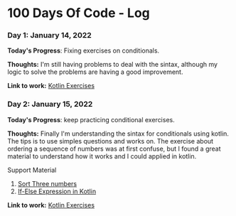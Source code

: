# 100 Days Of Code - Log

### Day 1: January 14, 2022

**Today's Progress**: Fixing exercises on conditionals.

**Thoughts:** I'm still having problems to deal with the sintax, although my logic to solve the problems are having a good improvement.

**Link to work:** [Kotlin Exercises](https://github.com/esthefaniagapito/only-exercises-kotlin)

### Day 2: January 15, 2022

**Today's Progress**: keep practicing conditional exercises.

**Thoughts:** Finally I'm understanding the sintax for conditionals using kotlin. The tips is to use simples questions and works on. The exercise about ordering a sequence of numbers was at first confuse, but I found a great material to understand how it works and I could applied in kotlin.

Support Material
1. [Sort Three numbers](https://pages.mtu.edu/~shene/COURSES/cs201/NOTES/chap03/sort.html)
2. [If-Else Expression in Kotlin](https://www.baeldung.com/kotlin/if-else-expression#:~:text=The%20if%2Delse%20statement%20contains,if%20the%20condition%20is%20false.)

**Link to work:** [Kotlin Exercises](https://github.com/esthefaniagapito/only-exercises-kotlin)


